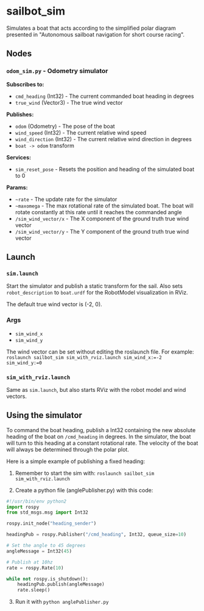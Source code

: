 # sailbot_sim

Simulates a boat that acts according to the simplified polar diagram presented in "Autonomous sailboat navigation for short course racing".

## Nodes

### `odom_sim.py` -  Odometry simulator

**Subscribes to:**
* `cmd_heading` (Int32) - The current commanded boat heading in degrees
* `true_wind` (Vector3) - The true wind vector

**Publishes:**
* `odom` (Odometry) - The pose of the boat
* `wind_speed` (Int32) - The current relative wind speed
* `wind_direction` (Int32) - The current relative wind direction in degrees
* `boat -> odom` transform

**Services:**
* `sim_reset_pose` - Resets the position and heading of the simulated boat to 0

**Params:**
* `~rate` - The update rate for the simulator
* `~maxomega` - The max rotational rate of the simulated boat. The boat will rotate constantly at this rate until it reaches the commanded angle
* `/sim_wind_vector/x` - The X component of the ground truth true wind vector
* `/sim_wind_vector/y` - The Y component of the ground truth true wind vector

## Launch
### `sim.launch`

Start the simulator and publish a static transform for the sail. Also sets `robot_description` to `boat.urdf` for the RobotModel visualization in RViz.

The default true wind vector is (-2, 0).

### Args
* `sim_wind_x`
* `sim_wind_y`

The wind vector can be set without editing the roslaunch file. For example: `roslaunch sailbot_sim sim_with_rviz.launch sim_wind_x:=-2 sim_wind_y:=0`

### `sim_with_rviz.launch`

Same as `sim.launch`, but also starts RViz with the robot model and wind vectors.

## Using the simulator

To command the boat heading, publish a Int32 containing the new absolute heading of the boat on `/cmd_heading` in degrees. In the simulator, the boat will turn to this heading at a constant rotational rate. The velocity of the boat will always be determined through the polar plot.

Here is a simple example of publishing a fixed heading:

1. Remember to start the sim with: `roslaunch sailbot_sim sim_with_rviz.launch`

2. Create a python file (anglePublisher.py) with this code:

```python
#!/usr/bin/env python2
import rospy
from std_msgs.msg import Int32

rospy.init_node("heading_sender")

headingPub = rospy.Publisher("/cmd_heading", Int32, queue_size=10)

# Set the angle to 45 degrees
angleMessage = Int32(45)

# Publish at 10hz
rate = rospy.Rate(10)

while not rospy.is_shutdown():
    headingPub.publish(angleMessage)
    rate.sleep()
```

3. Run it with `python anglePublisher.py`

